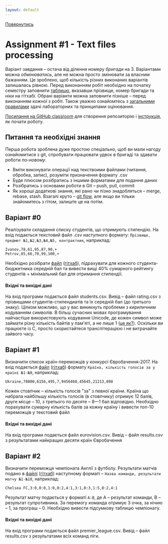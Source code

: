 ```yaml
---
layout: default
---
```

[Повернутись](../index.md)
# [](#header-1)Assignment #1 - Text files processing

Варіант завдання – остача від ділення номеру _бригади_ на 3. Варіантами можна _обмінюватись_, 
але не можна просто змінювати за власним бажанням. Це зроблено, щоб кількість різних виконаних варіантів залишалась рівною. Перед виконанням робіт необхідно на початку семестру заповнити [таблицю](https://docs.google.com/spreadsheets/d/1Aq26rG4lnziLF6fYRPjPgcnDSh7vr6UiBIg4irIWuyg/edit#gid=0), вказавши прізвище, номер бригади та ніки на гітхабі. Обрані варіанти можна заповнити пізніше – перед виконанням кожної з робіт. Також уважно ознайомтесь з [загальними правилами](../index.md) здачі лабораторних та принципами оцінювання.

[Посилання на GitHub classroom](https://classroom.github.com/group-assignment-invitations/19f1653e95e6cd34383c7f42e43884a1) для створення репозиторію і [інструкція](./instruction.md), як почати роботу.

## Питання та необхідні знання
Перша робота зроблена дуже простою спеціально, щоб ви мали нагоду ознайомитися з git, спробувати працювати удвох в бригаді та здавати роботи _по-новому_.
* Вміти виконувати операції над текствоими файлами (читання, обробка, запис), розуміти призначення формату .csv 
* Буде плюсом розібратись з іншими форматами для подання даних
* Розібратись з основами роботи в Git – push, pull, commit
* Як хороші додаткові знання, які рано чи пізно знадобляться – merge, rebase, stash. Взагалі круто – [git flow](https://habrahabr.ru/post/106912/), але якщо ви тільки знайомитесь з гітом, залиште це на потім.

## [](#header-2)Варіант #0
Реалізувати складання списку студентів, що отримують стипендію. На вхід подається текстовий файл .csv наступного формату:
`Прізвище, предмет №1,№2,№3,№4,№5, контрактник`, наприклад:

```csv
Ivanov,78,61,95,87,90,+
Petrov,85,66,70,99,100,+
```

Необхідно розібрати [файл](students.csv) ([гітхаб](https://github.com/ProgramEngineeringKPI/Introduction-To-Programming/blob/master/labs_spring_2017/students.csv)), підрахувати для кожного студента-бюджетника середній бал та вивести вищі 40% сумарного рейтингу студентів + мінімальний бал для отримання стипендії. 

#### Вхідні та вихідні дані
На вхід програми подається файл students.csv. Вивід – файл rating.csv з прізвищами студентів-стипендиатів та їх середній бал (до третього знаку). Цілком можливо, що у вас виникнуть проблеми з кириличним кодуванням символів. В більш сучасних мовах програмування найчастіше використовують кодування Unicode, де кожен символ може займати різну кількість байтів у пам'яті, а не лише 1 ([це як?](http://unicode.org/faq/utf_bom.html)). Оскільки ви працюєте із C, просто скористайтеся транслітерацією і не витрачайте зайвого часу.


## [](#header-2)Варіант #1
Визначити список країн-переможців у конкурсі Євробачення-2017. На вхід подається [файл](eurovision.csv) ([гітхаб](https://github.com/ProgramEngineeringKPI/Introduction-To-Programming/blob/master/labs_spring_2017/eurovision.csv)) формату `Країна, кількість голосів за у країні №1-№8`, наприклад:
```csv
Ukraine,78000,6156,495,7,9456460,45645,21213,898
```
Кожен стовпчик – кількість голосів "за" з певної країни. Країна що набрала найбільшу кількість голосів (в стовпчику) отримує 12 балів, друге місце – 10, з третього по десяте – 8—1 бал відповідно. Необхідно порахувати сумарну кількість балів за кожну країну і вивести топ-10 переможців у текстовий файл 
 
#### Вхідні та вихідні дані
На вхід програми подається файл eurovision.csv. Вивід – файл results.csv з результатами найкращих десяти країн Євробачення

## [](#header-2)Варіант #2
Визначити переможця чемпіоната Англії з футболу. Результати матчів подано в [файлі](premier_league.csv) ([гітхаб](https://github.com/ProgramEngineeringKPI/Introduction-To-Programming/blob/master/labs_spring_2017/premier_league.csv)) наступному форматі – `Назва команди, результати матчу №1-№10`, наприклад:
```csv
Chelsea FC,3:0,0:0,1:0,0:2,4:1,3:1,0:3,1:5,0:2,4:1
```
Результат матчу подається у форматі `A:B`, де А – результат команди, В – результат супротивника. За перемогу команда отримує 3 очка, за нічию – 1, за програш – 0. Необхідно вивести підсумкову таблицю чемпіонату.

#### Вхідні та вихідні дані
На вхід програми подається файл premier_league.csv. Вивід – файл results.csv з результатами всіх команд ліги.
